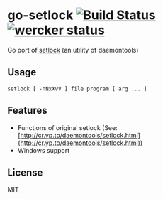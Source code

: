 go-setlock [![Build Status](https://travis-ci.org/moznion/go-setlock.svg?branch=master)](https://travis-ci.org/moznion/go-setlock) [![wercker status](https://app.wercker.com/status/96120abee397cccab2b78f61a91f8051/m/master "wercker status")](https://app.wercker.com/project/bykey/96120abee397cccab2b78f61a91f8051)
==

Go port of [setlock](http://cr.yp.to/daemontools/setlock.html) (an utility of daemontools)

Usage
--

```
setlock [ -nNxXvV ] file program [ arg ... ]
```

Features
--

- Functions of original setlock (See: [http://cr.yp.to/daemontools/setlock.html](http://cr.yp.to/daemontools/setlock.html))
- Windows support

License
--

MIT

